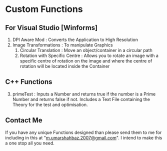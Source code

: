 # Custom Functions
## For Visual Studio [Winforms]

1. DPI Aware Mod : Converts the Application to High Resolution
2. Image Transformations : To manipulate Graphics
   1. Circular Translation : Move an object/container in a circular path
   2. Rotation with Specific Centre : Allows you to rotate an image with a specific centre of rotation on the image and where the centre of rotation will be located inside the Container

## C++ Functions

3. primeTest : Inputs a Number and returns true if the number is a Prime Number and returns false if not. Includes a Text File containing the Theory for the test and optimisation.

## Contact Me
If you have any unique Functions designed than please send them to me for including in this at "m.umarshahbaz.2007@gmail.com". I intend to make this a one stop all you need.
